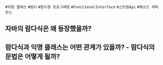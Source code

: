 `#익명 클래스` `#람다` `#함수형 프로그래밍` `#FunctionalInterface` `#스트림Api` `#메소드 레퍼런스`

## 자바의 람다식은 왜 등장했을까?

## 람다식과 익명 클래스는 어떤 관계가 있을까? - 람다식의 문법은 어떻게 될까?
